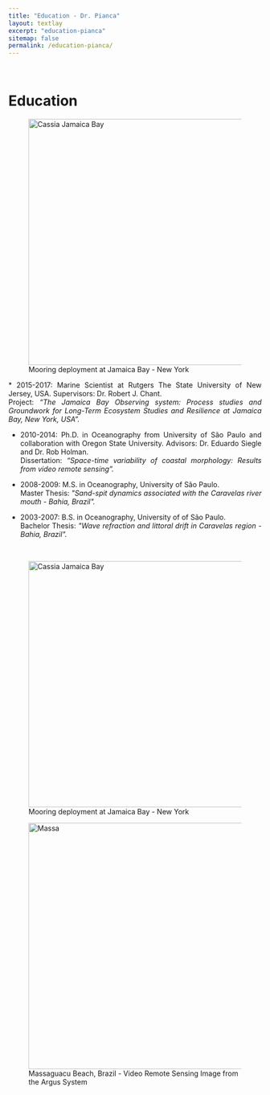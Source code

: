 ```yaml
---
title: "Education - Dr. Pianca"
layout: textlay
excerpt: "education-pianca"
sitemap: false
permalink: /education-pianca/
---
```


<br>

# Education

<div class="container-fluid">
<div class="row">

<div class="col-sm-6 box">
<div class="container">
<figure>
<img src="{{ site.url }}{{ site.baseurl }}/images/cassia_JB.jpg" width="490px" height="auto" alt="Cassia Jamaica Bay"/>
<figcaption> Mooring deployment at Jamaica Bay - New York
</figcaption>
</figure>
</div>
</div>

<div class="col-sm-6">
<div style="text-align:justify" markdown="1">
* 2015-2017: Marine Scientist at Rutgers The State University of New Jersey, USA. Supervisors: Dr. Robert J. Chant. <br>
Project: <em>“The Jamaica Bay Observing system: Process studies and Groundwork for Long-Term Ecosystem Studies and Resilience at Jamaica Bay, New York, USA”.</em>

* 2010-2014: Ph.D. in Oceanography from University of São Paulo and collaboration with Oregon State University. Advisors: Dr. Eduardo Siegle and Dr. Rob Holman. <br>
Dissertation: <em>“Space-time variability of coastal morphology: Results from video remote sensing”.</em>

* 2008-2009: M.S. in Oceanography, University of São Paulo. <br>
Master Thesis: <em>"Sand-spit dynamics associated with the Caravelas river mouth - Bahia, Brazil".</em>

* 2003-2007: B.S. in Oceanography, University of of São Paulo. <br>
Bachelor Thesis: <em>"Wave refraction and littoral drift in Caravelas region - Bahia, Brazil".</em>

</div>
</div>

&nbsp;&nbsp;&nbsp;&nbsp;&nbsp;&nbsp;&nbsp;&nbsp;&nbsp;&nbsp;&nbsp;&nbsp;

<div class="container-fluid">
<div class="row">

<div class="col-sm-6">
<div class="container">
<figure>
<img src="{{ site.url }}{{ site.baseurl }}/images/IMG_8503.jpg" width="490px" height="auto" alt="Cassia Jamaica Bay"/>
<figcaption> Mooring deployment at Jamaica Bay - New York
</figcaption>
</figure>
<figure>
<img src="{{ site.url }}{{ site.baseurl }}/images/argus_massa.jpg" width="490px" height="auto" alt="Massa" />
<figcaption> Massaguacu Beach, Brazil - Video Remote Sensing Image from the Argus System
</figcaption>
</figure>
</div>
</div>

</div>
</div>
